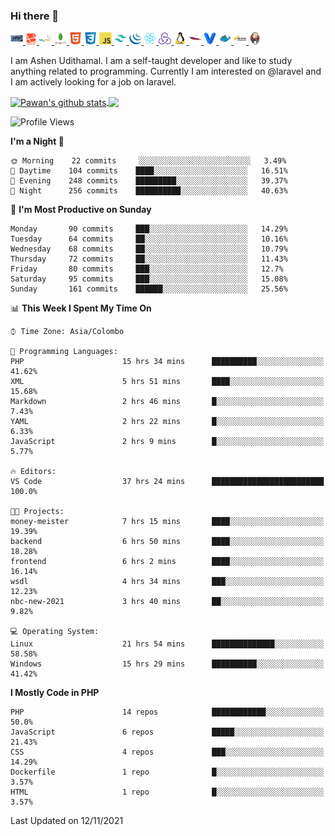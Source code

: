 ### Hi there 👋

<a align="center" href="https://github.com/ashenud"> <img width="20px" src="https://raw.githubusercontent.com/devicons/devicon/master/icons/php/php-original.svg" alt="ashenud: PHP" /> <img width="18px" src="https://raw.githubusercontent.com/devicons/devicon/master/icons/laravel/laravel-plain-wordmark.svg" alt="ashenud: Laravel" /> <img width="20px" src="https://raw.githubusercontent.com/devicons/devicon/master/icons/mysql/mysql-original-wordmark.svg" alt="ashenud: MySQL" /> <img width="20px" src="https://raw.githubusercontent.com/devicons/devicon/master/icons/mongodb/mongodb-original-wordmark.svg" alt="ashenud: mongoDB" />  <img width="20px" src="https://raw.githubusercontent.com/devicons/devicon/master/icons/html5/html5-original.svg" alt="ashenud: HTML5" /> <img width="20px" src="https://raw.githubusercontent.com/devicons/devicon/master/icons/css3/css3-original.svg" alt="ashenud: CSS3" /> <img width="20px" src="https://raw.githubusercontent.com/devicons/devicon/master/icons/javascript/javascript-original.svg" alt="ashenud: Javascript" /> <img width="20px" src="https://raw.githubusercontent.com/devicons/devicon/master/icons/tailwindcss/tailwindcss-plain.svg" alt="ashenud: Tailwindcss" /> <img width="20px" src="https://raw.githubusercontent.com/devicons/devicon/master/icons/jquery/jquery-original.svg" alt="ashenud: Jquery" /> <img width="20px" src="https://raw.githubusercontent.com/devicons/devicon/master/icons/react/react-original.svg" alt="ashenud: React" /> <img width="20px" src="https://raw.githubusercontent.com/devicons/devicon/master/icons/redux/redux-original.svg" alt="ashenud: Redux" /> <img width="20px" src="https://raw.githubusercontent.com/devicons/devicon/master/icons/linux/linux-original.svg" alt="ashenud: Linux" /> <img width="20px" src="https://raw.githubusercontent.com/devicons/devicon/master/icons/apache/apache-original.svg" alt="ashenud: Apache" /> <img width="20px" src="https://raw.githubusercontent.com/devicons/devicon/master/icons/vagrant/vagrant-original.svg" alt="ashenud: Vagrant" /> <img width="20px" src="https://raw.githubusercontent.com/devicons/devicon/master/icons/docker/docker-original.svg" alt="ashenud: Docker" /> <img width="20px" src="https://raw.githubusercontent.com/devicons/devicon/master/icons/amazonwebservices/amazonwebservices-original-wordmark.svg" alt="ashenud: AWS" /> <img width="20px" src="https://raw.githubusercontent.com/devicons/devicon/master/icons/jenkins/jenkins-original.svg" alt="ashenud: Jenkins" /> </a>

I am Ashen Udithamal. I am a self-taught developer and like to study anything related to programming. Currently I am interested on @laravel and I am actively looking for a job on laravel.

<a href="https://github.com/ashenud">
    <img height="150px" align="center" src="https://github-readme-stats.vercel.app/api?username=ashenud&show_icons=true&theme=nord&line_height=27" alt="Pawan's github stats"/>
</a>
<a href="https://github.com/ashenud">
    <img height="150px" align="center" src="https://github-readme-stats.vercel.app/api/top-langs/?username=ashenud&theme=nord&layout=compact&langs_count=6" />
</a>

<!--START_SECTION:waka-->
![Profile Views](http://img.shields.io/badge/Profile%20Views-109-blue)

**I'm a Night 🦉** 

```text
🌞 Morning    22 commits     ░░░░░░░░░░░░░░░░░░░░░░░░░   3.49% 
🌆 Daytime    104 commits    ████░░░░░░░░░░░░░░░░░░░░░   16.51% 
🌃 Evening    248 commits    █████████░░░░░░░░░░░░░░░░   39.37% 
🌙 Night      256 commits    ██████████░░░░░░░░░░░░░░░   40.63%

```
📅 **I'm Most Productive on Sunday** 

```text
Monday       90 commits     ███░░░░░░░░░░░░░░░░░░░░░░   14.29% 
Tuesday      64 commits     ██░░░░░░░░░░░░░░░░░░░░░░░   10.16% 
Wednesday    68 commits     ██░░░░░░░░░░░░░░░░░░░░░░░   10.79% 
Thursday     72 commits     ██░░░░░░░░░░░░░░░░░░░░░░░   11.43% 
Friday       80 commits     ███░░░░░░░░░░░░░░░░░░░░░░   12.7% 
Saturday     95 commits     ███░░░░░░░░░░░░░░░░░░░░░░   15.08% 
Sunday       161 commits    ██████░░░░░░░░░░░░░░░░░░░   25.56%

```


📊 **This Week I Spent My Time On** 

```text
⌚︎ Time Zone: Asia/Colombo

💬 Programming Languages: 
PHP                      15 hrs 34 mins      ██████████░░░░░░░░░░░░░░░   41.62% 
XML                      5 hrs 51 mins       ████░░░░░░░░░░░░░░░░░░░░░   15.68% 
Markdown                 2 hrs 46 mins       █░░░░░░░░░░░░░░░░░░░░░░░░   7.43% 
YAML                     2 hrs 22 mins       █░░░░░░░░░░░░░░░░░░░░░░░░   6.33% 
JavaScript               2 hrs 9 mins        █░░░░░░░░░░░░░░░░░░░░░░░░   5.77%

🔥 Editors: 
VS Code                  37 hrs 24 mins      █████████████████████████   100.0%

🐱‍💻 Projects: 
money-meister            7 hrs 15 mins       ████░░░░░░░░░░░░░░░░░░░░░   19.39% 
backend                  6 hrs 50 mins       ████░░░░░░░░░░░░░░░░░░░░░   18.28% 
frontend                 6 hrs 2 mins        ████░░░░░░░░░░░░░░░░░░░░░   16.14% 
wsdl                     4 hrs 34 mins       ███░░░░░░░░░░░░░░░░░░░░░░   12.23% 
nbc-new-2021             3 hrs 40 mins       ██░░░░░░░░░░░░░░░░░░░░░░░   9.82%

💻 Operating System: 
Linux                    21 hrs 54 mins      ██████████████░░░░░░░░░░░   58.58% 
Windows                  15 hrs 29 mins      ██████████░░░░░░░░░░░░░░░   41.42%

```

**I Mostly Code in PHP** 

```text
PHP                      14 repos            ████████████░░░░░░░░░░░░░   50.0% 
JavaScript               6 repos             █████░░░░░░░░░░░░░░░░░░░░   21.43% 
CSS                      4 repos             ███░░░░░░░░░░░░░░░░░░░░░░   14.29% 
Dockerfile               1 repo              █░░░░░░░░░░░░░░░░░░░░░░░░   3.57% 
HTML                     1 repo              █░░░░░░░░░░░░░░░░░░░░░░░░   3.57%

```



 Last Updated on 12/11/2021
<!--END_SECTION:waka-->

